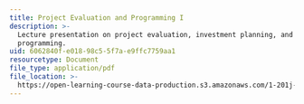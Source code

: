 ```yaml
---
title: Project Evaluation and Programming I
description: >-
  Lecture presentation on project evaluation, investment planning, and
  programming.
uid: 6062840f-e018-98c5-5f7a-e9ffc7759aa1
resourcetype: Document
file_type: application/pdf
file_location: >-
  https://open-learning-course-data-production.s3.amazonaws.com/1-201j-transportation-systems-analysis-demand-and-economics-fall-2008/6062840fe01898c55f7ae9ffc7759aa1_1.201_f08_lecture22.pdf
---
```

